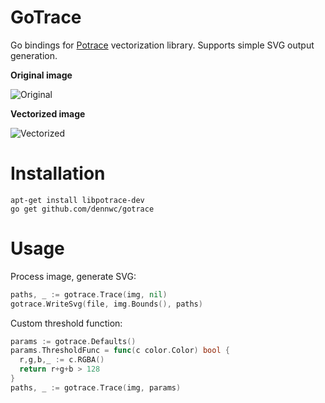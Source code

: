 # GoTrace
Go bindings for [Potrace](http://potrace.sourceforge.net/potracelib.pdf) vectorization library.
Supports simple SVG output generation.

**Original image**

![Original](http://potrace.sourceforge.net/img/stanford-orig2.png)

**Vectorized image**

![Vectorized](http://potrace.sourceforge.net/img/stanford-smooth2.png)

# Installation
```
apt-get install libpotrace-dev
go get github.com/dennwc/gotrace
```

# Usage
Process image, generate SVG:
```Go
paths, _ := gotrace.Trace(img, nil)
gotrace.WriteSvg(file, img.Bounds(), paths)
```

Custom threshold function:
```Go
params := gotrace.Defaults()
params.ThresholdFunc = func(c color.Color) bool {
  r,g,b,_ := c.RGBA()
  return r+g+b > 128
}
paths, _ := gotrace.Trace(img, params)
```
